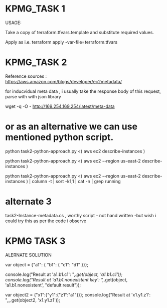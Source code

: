 # KPMG_TASK 1
USAGE:

Take a copy of terraform.tfvars.template and substitute required values.

Apply as i.e. terraform apply -var-file=terraform.tfvars


# KPMG_TASK 2
Reference sources :
https://aws.amazon.com/blogs/developer/ec2metadata/

for inducvidual meta data , i usually  take the response body of this request, parse with with json  library 

wget -q -O - http://169.254.169.254/latest/meta-data

# or as an alternative we can use mentioned python script.
python task2-python-approach.py  <( aws ec2 describe-instances  )


python task2-python-approach.py  <( aws ec2 --region us-east-2 describe-instances  )


python task2-python-approach.py <( aws ec2 --region us-east-2 describe-instances  ) | column -t | sort -k1,1 | cat -n  | grep running  


# alternate 3
task2-Instance-metadata.cs , worthy script - not hand written -but wish i could try this as per the code i observe

# KPMG TASK 3 

ALERNATE SOLUTION

var object = {"a1": { "b1": { "c1": "d1" }}};

console.log("Result at 'a1.b1.c1': ",_.get(object, 'a1.b1.c1'));
console.log("Result at 'a1.b1.nonexistent key': ",_.get(object, 'a1.b1.nonexistent', "default result"));

var object2 = {"x1":{"y1":{"z1":"a1"}}};
console.log("Result at 'x1.y1.z1': ",_.get(object2, 'x1.y1.z1'));

<script src="https://cdnjs.cloudflare.com/ajax/libs/lodash.js/4.17.11/lodash.js"></script>

